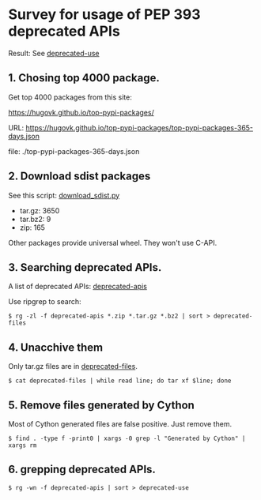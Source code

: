 # Survey for usage of PEP 393 deprecated APIs

Result: See [deprecated-use](./deprecated-use)

## 1. Chosing top 4000 package.

Get top 4000 packages from this site:

https://hugovk.github.io/top-pypi-packages/

URL: https://hugovk.github.io/top-pypi-packages/top-pypi-packages-365-days.json

file: ./top-pypi-packages-365-days.json


## 2. Download sdist packages

See this script: [download_sdist.py](./download_sdist.py)

* tar.gz: 3650
* tar.bz2: 9
* zip: 165

Other packages provide universal wheel.  They won't use C-API.


## 3. Searching deprecated APIs.

A list of deprecated APIs: [deprecated-apis](./deprecated-apis)

Use ripgrep to search:

```
$ rg -zl -f deprecated-apis *.zip *.tar.gz *.bz2 | sort > deprecated-files
```


## 4. Unacchive them

Only tar.gz files are in [deprecated-files](./deprecated-files).

```
$ cat deprecated-files | while read line; do tar xf $line; done
```

## 5. Remove files generated by Cython

Most of Cython generated files are false positive.  Just remove them.

```
$ find . -type f -print0 | xargs -0 grep -l "Generated by Cython" | xargs rm
```

## 6. grepping deprecated APIs.

```
$ rg -wn -f deprecated-apis | sort > deprecated-use
```

